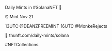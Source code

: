 Daily Mints in #SolanaNFT 🚀

⏰ Mint Nov 21

13UTC @DEANZFREEMINT
16UTC @MonkeRejects

🔗 thunft.com/daily-mints/solana

#NFTCollections